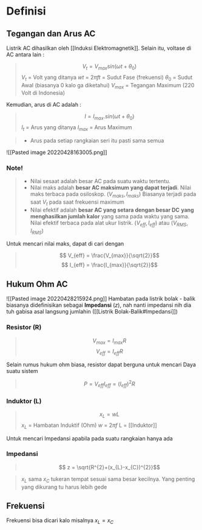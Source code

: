 # Definisi
## Tegangan dan Arus AC
Listrik AC dihasilkan oleh [[Induksi Elektromagnetik]]. Selain itu, voltase di AC antara lain :
>$$V_{t}=V_{max}sin(ωt+\theta_{0})$$
>$V_{t}$ = Volt yang ditanya
>$wt$ = $2\pi f t$ = Sudut Fase (frekuensi)
>$\theta_{0}$ = Sudut Awal (biasanya 0 kalo ga diketahui)
>$V_{max}$ = Tegangan Maximum (220 Volt di Indonesia)

Kemudian, arus di AC adalah :
>$$I = I_{max}.sin(ωt + \theta_{0})$$
>$I_{t}$ = Arus yang ditanya
>$I_{max}$ = Arus Maximum

> - Arus pada setiap rangkaian seri itu pasti sama semua 


![[Pasted image 20220428163005.png]]

### Note!
> - Nilai sesaat adalah besar AC pada suatu waktu tertentu.
> - Nilai maks adalah **besar AC maksimum yang dapat terjadi**. Nilai maks terbaca pada osiloskop. ($V_{maks},I_{maks}$) Biasanya terjadi pada saat $V_{t}$ pada saat frekuensi maximum
> - Nilai efektif adalah **besar AC yang setara dengan besar DC** **yang menghasilkan jumlah kalor** yang sama pada waktu yang sama. Nilai efektif terbaca pada alat ukur listrik. ($V_{eff},I_{eff}$) atau ($V_{RMS},I_{RMS}$)

Untuk mencari nilai maks, dapat di cari dengan
>$$ V_{eff} = \frac{V_{max}}{\sqrt{2}}$$
>$$ I_{eff} = \frac{I_{max}}{\sqrt{2}}$$

## Hukum Ohm AC
![[Pasted image 20220428215924.png]]
Hambatan pada listrik bolak - balik biasanya didefinisikan sebagai **Impedansi** ($z$), nah nanti impedansi nih dia tuh gabisa asal langsung jumlahin ([[Listrik Bolak-Balik#Impedansi]]) 

### Resistor (R)
> $$V_{max}= I_{max} R$$ 
>$$V_{eff}= I_{eff}R$$

Selain rumus hukum ohm biasa, resistor dapat berguna untuk mencari Daya suatu sistem
>$$P = V_{eff}I_{eff}= (I_{eff})^{2}R$$

### Induktor (L)
>$$x_{L}= w L$$
> $x_{L}$ = Hambatan Induktif (Ohm)
> $w$ = $2\pi f$
> L = [[Induktor]]

Untuk mencari Impedansi apabila pada suatu rangkaian hanya ada

### Impedansi
>$$ z = \sqrt{R^{2}+(x_{L}-x_{C})^{2}}$$

> $x_{L}$ sama $x_C$ tukeran tempat sesuai sama besar kecilnya. Yang penting yang dikurang tu harus lebih gede


## Frekuensi
Frekuensi bisa dicari kalo misalnya $x_{L}= x_{C}$